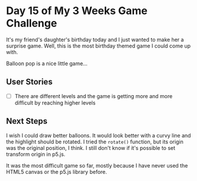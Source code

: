 # Day 15 of My 3 Weeks Game Challenge

It's my friend's daughter's birthday today and I just wanted to make her a surprise game. Well, this is the most birthday themed game I could come up with.

Balloon pop is a nice little game...

## User Stories

- [ ] There are different levels and the game is getting more and more difficult by reaching higher levels

## Next Steps

I wish I could draw better balloons. It would look better with a curvy line and the highlight should be rotated. I tried the `rotate()` function, but its origin was the original position, I think. I still don't know if it's possible to set transform origin in p5.js.

It was the most difficult game so far, mostly because I have never used the HTML5 canvas or the p5.js library before.
